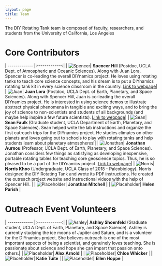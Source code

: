 ```yaml
---
layout: page
title: Team
---
```


The DIY Rotating Tank team is composed of faculty, researchers, and students from the University of California, Los Angeles

# **Core Contributors**  

| ------------- |:-------------:|
| ![Spencer](./Spencer.png "Spencer")| **Spencer Hill** (Postdoc, UCLA Dept. of Atmospheric and Oceanic Sciences). Along with Juan Lora, Spencer is co-leading the overall DIYnamics project.  He loves using rotating tanks to teach core science concepts, and his dream is to put a DIYnamics rotating tank kit in every science classroom in the country. [Link to webpage](http://people.atmos.ucla.edu/shill/)|
| ![Juan](./Lora.jpg "Juan")| **Juan Lora** (Postdoc, UCLA Dept. of Earth, Planetary, and Space Sciences). Along with Spencer Hill, Juan is co-leading the overall DIYnamics project. He is interested in using science demos to illustrate abstract physical phenomena in tangible and exciting ways, and to bring the joy of science to non-scientists and students of all backgrounds (and maybe help inspire a few future scientists). [Link to webpage](http://staff.epss.ucla.edu/~jlora/index.html)|
| ![Sean](./Sean.png "Sean")| **Sean Faulk** (Graduate student, UCLA Department of Earth, Planetary, and Space Sciences). Sean helped write the lab instructions and organize the first outreach trips for the DIYnamics project. He studies climates on other planets and loves going out to schools to play with rotating tanks and help students learn about planetary atmospheres!|
| ![Jonathan](./Aurnou.jpg "Jonathan")| **Jonathan Aurnou** (Professor, UCLA Dept. of Earth, Planetary, and Space Sciences). Jonathan considers few things as satisfying as developing inexpensive, portable rotating tables for teaching core geoscience topics.  Thus, he is so pleased to be a part of the DIYnamics project. [Link to webpage](http://epss.ucla.edu/people/faculty/543/)|
| ![Norris](./Norris.jpeg "Norris")| **Norris Khoo** (Undergraduate, UCLA Class of 2018 - Paleobiology). Norris designed the DIY Rotating Tank and wrote its PDF instructions. He created the outreach project website and instructional videos with the help of Spencer Hill. |
| ![Placeholder](./Person.jpg)| **Jonathan Mitchell** |
| ![Placeholder](./Person.jpg)| **Helen Parish** |

# **Outreach Event Volunteers**  

| ------------- |:-------------:|
| ![Ashley](./Ashley.png "Ashley")| **Ashley Shoenfeld** (Graduate student, UCLA Dept. of Earth, Planetary, and Space Science). Ashley is currently studying the ice moons of Jupiter and Saturn, and is a volunteer for the DIYnamics project. She believes outreach is one of the most important aspects of being a scientist, and genuinely loves teaching. She is passionate about science and hope she can impart that passion onto others.|
| ![Placeholder](./Person.jpg)| **Alex Arnold** |
| ![Placeholder](./Person.jpg)| **Chloe Whicker** |
| ![Placeholder](./Person.jpg)| **Katie Tuite** |
| ![Placeholder](./Person.jpg)| **Ellen Hoppe** |
